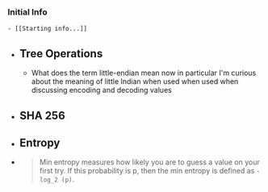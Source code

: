 ### Initial Info
	- [[Starting info...]]
- ## Tree Operations
	- What does the term little-endian mean now in particular I'm curious about the meaning of little Indian when used when used when discussing encoding and decoding values
- ## SHA 256
- ## Entropy
- > Min entropy measures how likely you are to guess a value on your first try. If this probability is p, then the min entropy is defined as `-log_2 (p)`.